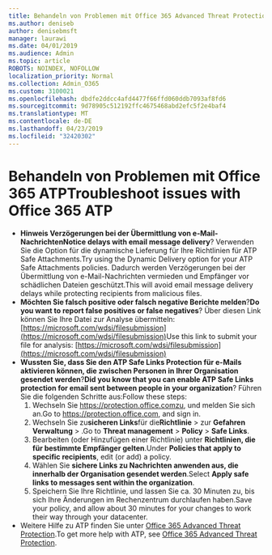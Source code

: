 ```yaml
---
title: Behandeln von Problemen mit Office 365 Advanced Threat Protection (ATP)
ms.author: deniseb
author: denisebmsft
manager: laurawi
ms.date: 04/01/2019
ms.audience: Admin
ms.topic: article
ROBOTS: NOINDEX, NOFOLLOW
localization_priority: Normal
ms.collection: Admin_O365
ms.custom: 3100021
ms.openlocfilehash: dbdfe2ddcc4afd4477f66ffd060ddb7093af8fd6
ms.sourcegitcommit: 9d78905c512192ffc4675468abd2efc5f2e4baf4
ms.translationtype: MT
ms.contentlocale: de-DE
ms.lasthandoff: 04/23/2019
ms.locfileid: "32420302"
---
```

# <a name="troubleshoot-issues-with-office-365-atp"></a><span data-ttu-id="309d3-102">Behandeln von Problemen mit Office 365 ATP</span><span class="sxs-lookup"><span data-stu-id="309d3-102">Troubleshoot issues with Office 365 ATP</span></span>

- <span data-ttu-id="309d3-103">**Hinweis Verzögerungen bei der Übermittlung von e-Mail-Nachrichten**</span><span class="sxs-lookup"><span data-stu-id="309d3-103">**Notice delays with email message delivery**?</span></span> <span data-ttu-id="309d3-104">Verwenden Sie die Option für die dynamische Lieferung für Ihre Richtlinien für ATP Safe Attachments.</span><span class="sxs-lookup"><span data-stu-id="309d3-104">Try using the Dynamic Delivery option for your ATP Safe Attachments policies.</span></span> <span data-ttu-id="309d3-105">Dadurch werden Verzögerungen bei der Übermittlung von e-Mail-Nachrichten vermieden und Empfänger vor schädlichen Dateien geschützt.</span><span class="sxs-lookup"><span data-stu-id="309d3-105">This will avoid email message delivery delays while protecting recipients from malicious files.</span></span>
- <span data-ttu-id="309d3-106">**Möchten Sie falsch positive oder falsch negative Berichte melden**?</span><span class="sxs-lookup"><span data-stu-id="309d3-106">**Do you want to report false positives or false negatives**?</span></span> <span data-ttu-id="309d3-107">Über diesen Link können Sie Ihre Datei zur Analyse übermitteln:[https://microsoft.com/wdsi/filesubmission](https://microsoft.com/wdsi/filesubmission)</span><span class="sxs-lookup"><span data-stu-id="309d3-107">Use this link to submit your file for analysis: [https://microsoft.com/wdsi/filesubmission](https://microsoft.com/wdsi/filesubmission)</span></span>
- <span data-ttu-id="309d3-108">**Wussten Sie, dass Sie den ATP Safe Links Protection für e-Mails aktivieren können, die zwischen Personen in Ihrer Organisation gesendet werden**?</span><span class="sxs-lookup"><span data-stu-id="309d3-108">**Did you know that you can enable ATP Safe Links protection for email sent between people in your organization**?</span></span> <span data-ttu-id="309d3-109">Führen Sie die folgenden Schritte aus:</span><span class="sxs-lookup"><span data-stu-id="309d3-109">Follow these steps:</span></span>
    1. <span data-ttu-id="309d3-110">Wechseln Sie https://protection.office.comzu, und melden Sie sich an.</span><span class="sxs-lookup"><span data-stu-id="309d3-110">Go to https://protection.office.com, and sign in.</span></span>
    2. <span data-ttu-id="309d3-111">Wechseln Sie zu**sicheren Links**für die**Richtlinie** > zur **Gefahren Verwaltung** > .</span><span class="sxs-lookup"><span data-stu-id="309d3-111">Go to **Threat management** > **Policy** > **Safe Links**.</span></span>
    3. <span data-ttu-id="309d3-112">Bearbeiten (oder Hinzufügen einer Richtlinie) unter **Richtlinien, die für bestimmte Empfänger gelten**.</span><span class="sxs-lookup"><span data-stu-id="309d3-112">Under **Policies that apply to specific recipients**, edit (or add) a policy.</span></span>
    4. <span data-ttu-id="309d3-113">Wählen Sie **sichere Links zu Nachrichten anwenden aus, die innerhalb der Organisation gesendet werden**.</span><span class="sxs-lookup"><span data-stu-id="309d3-113">Select **Apply safe links to messages sent within the organization**.</span></span>
    5. <span data-ttu-id="309d3-114">Speichern Sie Ihre Richtlinie, und lassen Sie ca. 30 Minuten zu, bis sich Ihre Änderungen im Rechenzentrum durchlaufen haben.</span><span class="sxs-lookup"><span data-stu-id="309d3-114">Save your policy, and allow about 30 minutes for your changes to work their way through your datacenter.</span></span>
- <span data-ttu-id="309d3-115">Weitere Hilfe zu ATP finden Sie unter [Office 365 Advanced Threat Protection](https://docs.microsoft.com/office365/securitycompliance/office-365-atp).</span><span class="sxs-lookup"><span data-stu-id="309d3-115">To get more help with ATP, see [Office 365 Advanced Threat Protection](https://docs.microsoft.com/office365/securitycompliance/office-365-atp).</span></span>